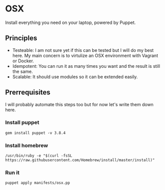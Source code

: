 # OSX

Install everything you need on your laptop, powered by Puppet.

## Principles

- Testeable: I am not sure yet if this can be tested but I will do my best here. My main concern is to virtulize an OSX environment with Vagrant or Docker.
- Idempotent: You can run it as many times you want and the result is still the same.
- Scalable: It should use modules so it can be extended easily.

## Prerrequisites

I will probably automate this steps too but for now let's write them down here.

### Install puppet

    gem install puppet -v 3.8.4

### Install homebrew

    /usr/bin/ruby -e "$(curl -fsSL https://raw.githubusercontent.com/Homebrew/install/master/install)"

### Run it

    puppet apply manifests/osx.pp
